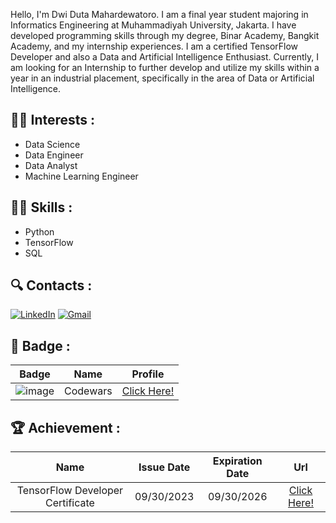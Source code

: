 Hello, I'm Dwi Duta Mahardewatoro. I am a final year student majoring in Informatics Engineering at Muhammadiyah University, Jakarta. I have developed programming skills through my degree, Binar Academy, Bangkit Academy, and my internship experiences. I am a certified TensorFlow Developer and also a Data and Artificial Intelligence Enthusiast. Currently, I am looking for an Internship to further develop and utilize my skills within a year in an industrial placement, specifically in the area of ​​Data or Artificial Intelligence.

## :man_technologist: Interests :

- Data Science
- Data Engineer
- Data Analyst
- Machine Learning Engineer

## :man_mechanic: Skills :

- Python
- TensorFlow
- SQL

## :mag: Contacts :
<p>
<a href="https://www.linkedin.com/in/dwidutam/" target="_blank"><img alt="LinkedIn" src="https://img.shields.io/badge/linkedin-%230077B5.svg?&style=for-the-badge&logo=linkedin&logoColor=white" /></a>
<a href="mailto:dwiduta.mahardewantoro@gmail.com" target="_blank"><img alt="Gmail" src="https://img.shields.io/badge/gmail-D14836?&style=for-the-badge&logo=gmail&logoColor=white"/></a>
<p/>

## 🏅 Badge :
| Badge | Name | Profile |
| :-: | :-: | :-: |
| ![image](https://www.codewars.com/users/dutaaamahar/badges/small) | Codewars | [Click Here!](https://www.codewars.com/users/dutaaamahar) |

## 🏆 Achievement :
| Name | Issue Date | Expiration Date | Url |
| :-: | :-: | :-: | :-: | 
| TensorFlow Developer Certificate | 09/30/2023 | 09/30/2026 | [Click Here!](https://www.credential.net/3f24e9ed-6f3a-4e93-a289-73b40ed994d8) |
